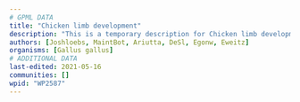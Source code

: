 ```yaml
---
# GPML DATA
title: "Chicken limb development"
description: "This is a temporary description for Chicken limb development"
authors: [Joshloebs, MaintBot, Ariutta, DeSl, Egonw, Eweitz]
organisms: [Gallus gallus]
# ADDITIONAL DATA
last-edited: 2021-05-16
communities: []
wpid: "WP2587"
---
```

